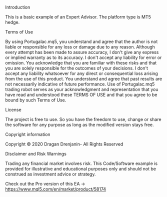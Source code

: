 Introduction

This is a basic example of an Expert Advisor. The platform type is MT5 hedge.

Terms of Use

By using Portugalac.mq5, you understand and agree that the author is not liable or responsible for any loss or damage due to any reason. Although every attempt has been made to assure accuracy, I don't give any express or implied warranty as to its accuracy. I don't accept any liability for error or omission. You acknowledge that you are familiar with these risks and that you are solely responsible for the outcomes of your decisions. I don't accept any liability whatsoever for any direct or consequential loss arising from the use of this product. You understand and agree that past results are not necessarily indicative of future performance. Use of Portugalac.mq5 trading robot serves as your acknowledgment and representation that you have read and understood these TERMS OF USE and that you agree to be bound by such Terms of Use.

License

The project is free to use. So you have the freedom to use, change or share the software for any purpose as long as the modified version stays free.

Copyright information

Copyright © 2020 Dragan Drenjanin- All Rights Reserved

Disclaimer and Risk Warnings

Trading any financial market involves risk. This Code/Software example is provided for illustrative and educational purposes only and should not be construed as investment advice or strategy.

Check out the Pro version of this EA -> https://www.mql5.com/en/market/product/58174

